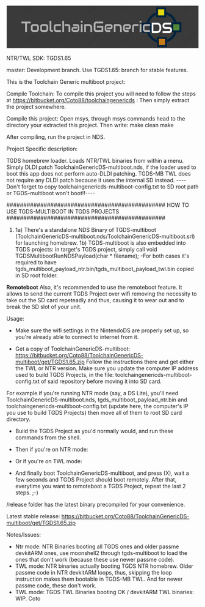 ![ToolchainGenericDS](img/TGDS-Logo.png)

NTR/TWL SDK: TGDS1.65

master: Development branch. Use TGDS1.65: branch for stable features.

This is the Toolchain Generic multiboot project:

Compile Toolchain: To compile this project you will need to follow the steps at https://bitbucket.org/Coto88/toolchaingenericds : Then simply extract the project somewhere.

Compile this project: Open msys, through msys commands head to the directory your extracted this project. Then write: make clean make

After compiling, run the project in NDS.


Project Specific description: 

TGDS homebrew loader. Loads NTR/TWL binaries from within a menu. 
Simply DLDI patch ToolchainGenericDS-multiboot.nds, if the loader used to boot this app does not perform auto-DLDI patching.
TGDS-MB TWL does not require any DLDI patch because it uses the internal SD instead.
----Don't forget to copy toolchaingenericds-multiboot-config.txt to SD root path or TGDS-multiboot won't boot!!----

############################################### HOW TO USE TGDS-MULTIBOOT IN TGDS PROJECTS ############################################### 
1) 1a) There's a standalone NDS Binary of TGDS-multiboot (ToolchainGenericDS-multiboot.nds/ToolchainGenericDS-multiboot.srl) for launching homebrew.
   1b) TGDS-multiboot is also embedded into TGDS projects: in target's TGDS project, simply call 
		void TGDSMultibootRunNDSPayload(char * filename);
	-For both cases it's required to have tgds_multiboot_payload_ntr.bin/tgds_multiboot_payload_twl.bin copied in SD root folder.


____Remoteboot____
Also, it's recommended to use the remoteboot feature. It allows to send the current TGDS Project over wifi removing the necessity
to take out the SD card repeteadly and thus, causing it to wear out and to break the SD slot of your unit.

Usage:
- Make sure the wifi settings in the NintendoDS are properly set up, so you're already able to connect to internet from it.

- Get a copy of ToolchainGenericDS-multiboot: https://bitbucket.org/Coto88/ToolchainGenericDS-multiboot/get/TGDS1.65.zip
Follow the instructions there and get either the TWL or NTR version. Make sure you update the computer IP address used to build TGDS Projects, 
in the file: toolchaingenericds-multiboot-config.txt of said repository before moving it into SD card.

For example if you're running NTR mode (say, a DS Lite), you'll need ToolchainGenericDS-multiboot.nds, tgds_multiboot_payload_ntr.bin
and toolchaingenericds-multiboot-config.txt (update here, the computer's IP you use to build TGDS Projects) then move all of them to root SD card directory.

- Build the TGDS Project as you'd normally would, and run these commands from the shell.
<make clean>
<make>

- Then if you're on NTR mode:
<remoteboot ntr_mode computer_ip_address>

- Or if you're on TWL mode:
<remoteboot twl_mode computer_ip_address>

- And finally boot ToolchainGenericDS-multiboot, and press (X), wait a few seconds and TGDS Project should boot remotely.
  After that, everytime you want to remoteboot a TGDS Project, repeat the last 2 steps. ;-)




/release folder has the latest binary precompiled for your convenience.

Latest stable release: https://bitbucket.org/Coto88/ToolchainGenericDS-multiboot/get/TGDS1.65.zip

Notes/Issues: 
- Ntr mode: NTR Binaries booting all TGDS ones and older passme devkitARM ones, use moonshell2 through tgds-multiboot to load the ones that don't work (because these use newer passme code).
- TWL mode: NTR binaries actually booting TGDS NTR homebrew. Older passme code in NTR devkitARM loops, thus, skipping the loop instruction makes them bootable in TGDS-MB TWL. And for newer passme code, these don't work.
- TWL mode: TGDS TWL Binaries booting OK / devkitARM TWL binaries: WIP.
Coto
